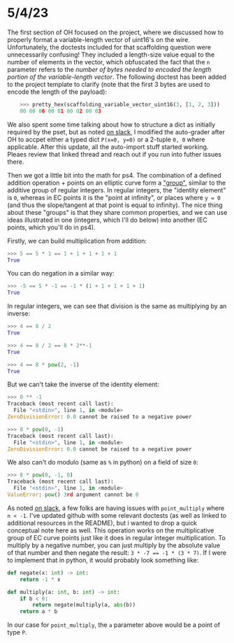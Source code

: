 # 5/4/23

The first section of OH focused on the project, where we discussed how to
properly format a variable-length vector of uint16's on the wire.
Unfortunately, the doctests included for that scaffolding question were
unnecessarily confusing! They included a length-size value equal to the number
of elements in the vector, which obfuscated the fact that the `n` parameter
refers to the _number of bytes needed to encoded the length portion of the
variable-length vector_. The following doctest has been added to the project
template to clarify (note that the first 3 bytes are used to encode the length
of the payload):

```python
    >>> pretty_hex(scaffolding_variable_vector_uint16(3, [1, 2, 3]))
    00 00 06 00 01 00 02 00 03
```


We also spent some time talking about how to structure a dict as initially
required by the pset, but as noted [on slack][1], I modified the auto-grader
after OH to accpet either a typed dict `P(x=0, y=0)` or a 2-tuple `0, 0` where
applicable. After this update, all the auto-import stuff started working.
Pleaes review that linked thread and reach out if you run into futher issues
there.

Then we got a little bit into the math for ps4. The combination of a defined
addition operation + points on an elliptic curve form a ["group"][3], similar
to the additive group of regular integers. In regular integers, the "identity
element" is `0`, whereas in EC points it is the "point at infinity", or places
where `y = 0` (and thus the slope/tangent at that point is equal to infinity).
The nice thing about these "groups" is that they share common properties, and
we can use ideas illustrated in one (integers, which I'll do below) into
another (EC points, which you'll do in ps4).

Firstly, we can build multiplication from addition:

```python
>>> 5 == 5 * 1 == 1 + 1 + 1 + 1 + 1
True
```

You can do negation in a similar way:

```python
>>> -5 == 5 * -1 == -1 * (1 + 1 + 1 + 1 + 1)
True
```

In regular integers, we can see that division is the same as multiplying by an
inverse:

```python
>>> 4 == 8 / 2
True

>>> 4 == 8 / 2 == 8 * 2**-1
True

>>> 4 == 8 * pow(2, -1)
True
```

But we can't take the inverse of the identity element:

```python
>>> 0 ** -1
Traceback (most recent call last):
  File "<stdin>", line 1, in <module>
ZeroDivisionError: 0.0 cannot be raised to a negative power

>>> 8 * pow(0, -1)
Traceback (most recent call last):
  File "<stdin>", line 1, in <module>
ZeroDivisionError: 0.0 cannot be raised to a negative power
```

We also can't do modulo (same as `%` in python) on a field of size `0`:

```python
>>> 8 * pow(0, -1, 0)
Traceback (most recent call last):
  File "<stdin>", line 1, in <module>
ValueError: pow() 3rd argument cannot be 0
```

As noted [on slack][2], a few folks are having issues with `point_multiply`
where `n < -1`. I've updated github with some relevant doctests (as well as
linked to additional resources in the README), but i wanted to drop a quick
conceptual note here as well. This operation works on the multiplicative group
of EC curve points just like it does in regular integer multiplication. To
multiply by a negative number, you can just multiply by the absolute value of
that number and then negate the result: `3 * -7 == -1 * (3 * 7)`. If I were to
implement that in python, it would probably look something like:

```python
def negate(x: int) -> int:
    return -1 * x

def multiply(a: int, b: int) -> int:
    if b < 0:
        return negate(multiply(a, abs(b))
    return a * b
```

In our case for `point_multiply`, the `a` parameter above would be a point of
type `P`.


[1]: https://2023springapp-9hw9451.slack.com/archives/C056GAW5G3A/p1683313313447589
[2]: https://2023springapp-9hw9451.slack.com/archives/C056GAW5G3A/p1683437626904059
[3]: https://en.wikipedia.org/wiki/Group_(mathematics)
